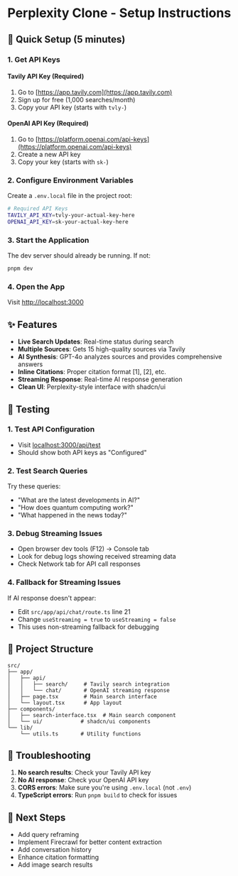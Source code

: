 # Perplexity Clone - Setup Instructions

## 🚀 Quick Setup (5 minutes)

### 1. Get API Keys

#### Tavily API Key (Required)

1. Go to [https://app.tavily.com](https://app.tavily.com)
2. Sign up for free (1,000 searches/month)
3. Copy your API key (starts with `tvly-`)

#### OpenAI API Key (Required)

1. Go to [https://platform.openai.com/api-keys](https://platform.openai.com/api-keys)
2. Create a new API key
3. Copy your key (starts with `sk-`)

### 2. Configure Environment Variables

Create a `.env.local` file in the project root:

```bash
# Required API Keys
TAVILY_API_KEY=tvly-your-actual-key-here
OPENAI_API_KEY=sk-your-actual-key-here
```

### 3. Start the Application

The dev server should already be running. If not:

```bash
pnpm dev
```

### 4. Open the App

Visit [http://localhost:3000](http://localhost:3000)

## ✨ Features

- **Live Search Updates**: Real-time status during search
- **Multiple Sources**: Gets 15 high-quality sources via Tavily
- **AI Synthesis**: GPT-4o analyzes sources and provides comprehensive answers
- **Inline Citations**: Proper citation format [1], [2], etc.
- **Streaming Response**: Real-time AI response generation
- **Clean UI**: Perplexity-style interface with shadcn/ui

## 🧪 Testing

### 1. Test API Configuration

- Visit [localhost:3000/api/test](http://localhost:3000/api/test)
- Should show both API keys as "Configured"

### 2. Test Search Queries

Try these queries:

- "What are the latest developments in AI?"
- "How does quantum computing work?"
- "What happened in the news today?"

### 3. Debug Streaming Issues

- Open browser dev tools (F12) → Console tab
- Look for debug logs showing received streaming data
- Check Network tab for API call responses

### 4. Fallback for Streaming Issues

If AI response doesn't appear:

- Edit `src/app/api/chat/route.ts` line 21
- Change `useStreaming = true` to `useStreaming = false`
- This uses non-streaming fallback for debugging

## 📁 Project Structure

```
src/
├── app/
│   ├── api/
│   │   ├── search/     # Tavily search integration
│   │   └── chat/       # OpenAI streaming response
│   ├── page.tsx        # Main search interface
│   └── layout.tsx      # App layout
├── components/
│   ├── search-interface.tsx  # Main search component
│   └── ui/            # shadcn/ui components
└── lib/
    └── utils.ts       # Utility functions
```

## 🔧 Troubleshooting

1. **No search results**: Check your Tavily API key
2. **No AI response**: Check your OpenAI API key
3. **CORS errors**: Make sure you're using `.env.local` (not `.env`)
4. **TypeScript errors**: Run `pnpm build` to check for issues

## 🚀 Next Steps

- Add query reframing
- Implement Firecrawl for better content extraction
- Add conversation history
- Enhance citation formatting
- Add image search results

